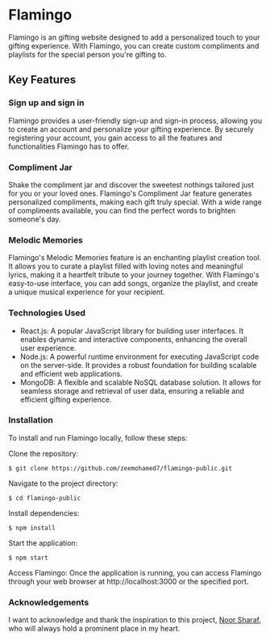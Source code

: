 # Flamingo
Flamingo is an  gifting website designed to add a personalized touch to your gifting experience. With Flamingo, you can create custom compliments and playlists for the special person you're gifting to.

## Key Features
### Sign up and sign in
Flamingo provides a user-friendly sign-up and sign-in process, allowing you to create an account and personalize your gifting experience. By securely registering your account, you gain access to all the features and functionalities Flamingo has to offer.

### Compliment Jar
Shake the compliment jar and discover the sweetest nothings tailored just for you or your loved ones. Flamingo's Compliment Jar feature generates personalized compliments, making each gift truly special. With a wide range of compliments available, you can find the perfect words to brighten someone's day.

### Melodic Memories
Flamingo's Melodic Memories feature is an enchanting playlist creation tool. It allows you to curate a playlist filled with loving notes and meaningful lyrics, making it a heartfelt tribute to your journey together. With Flamingo's easy-to-use interface, you can add songs, organize the playlist, and create a unique musical experience for your recipient.

### Technologies Used

- React.js: A popular JavaScript library for building user interfaces. It enables dynamic and interactive components, enhancing the overall user experience.
- Node.js: A powerful runtime environment for executing JavaScript code on the server-side. It provides a robust foundation for building scalable and efficient web applications.
- MongoDB: A flexible and scalable NoSQL database solution. It allows for seamless storage and retrieval of user data, ensuring a reliable and efficient gifting experience.

### Installation
To install and run Flamingo locally, follow these steps:

Clone the repository:
```
$ git clone https://github.com/zeemohamed7/flamingo-public.git
```

Navigate to the project directory:
```
$ cd flamingo-public
```

Install dependencies:
```
$ npm install
```


Start the application:
```
$ npm start
```

Access Flamingo:
Once the application is running, you can access Flamingo through your web browser at http://localhost:3000 or the specified port.

### Acknowledgements
I want to acknowledge and thank the inspiration to this project, [Noor Sharaf](https://github.com/NoorSharaf), who will always hold a prominent place in my heart. 
 
